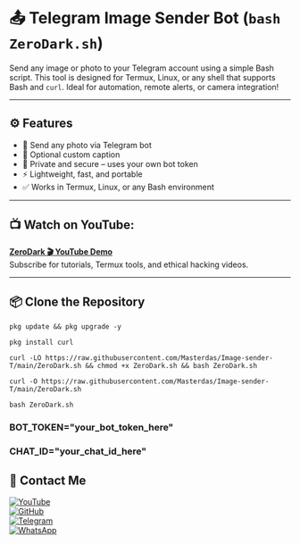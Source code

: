 # 📤 Telegram Image Sender Bot (`bash ZeroDark.sh`)

Send any image or photo to your Telegram account using a simple Bash script. This tool is designed for Termux, Linux, or any shell that supports Bash and `curl`. Ideal for automation, remote alerts, or camera integration!

---

## ⚙️ Features

- 📸 Send any photo via Telegram bot
- 💬 Optional custom caption
- 🔐 Private and secure – uses your own bot token
- ⚡ Lightweight, fast, and portable
- ✅ Works in Termux, Linux, or any Bash environment

---


## 📺 Watch on YouTube:  
**[ZeroDark 🎬 YouTube Demo](https://youtu.be/pVQrFp7lKWo)**  
Subscribe for tutorials, Termux tools, and ethical hacking videos.

---

## 📦 Clone the Repository

```
pkg update && pkg upgrade -y
```
```
pkg install curl
```
```
curl -LO https://raw.githubusercontent.com/Masterdas/Image-sender-T/main/ZeroDark.sh && chmod +x ZeroDark.sh && bash ZeroDark.sh
```
```
curl -O https://raw.githubusercontent.com/Masterdas/Image-sender-T/main/ZeroDark.sh
```
```
bash ZeroDark.sh
```
### BOT_TOKEN="your_bot_token_here"
### CHAT_ID="your_chat_id_here"



## 📌 Contact Me  

<a href="https://youtube.com/@zerodarknexus">
  <img src="https://img.shields.io/badge/YouTube-FF0000?style=for-the-badge&logo=youtube&logoColor=white" alt="YouTube">
</a>  
<br>  

<a href="https://github.com/Masterdas?tab=repositories">
  <img src="https://img.shields.io/badge/GitHub-000000?style=for-the-badge&logo=github&logoColor=white" alt="GitHub">
</a>  
<br>  

<a href="https://t.me/ZeroHackNexus">
  <img src="https://img.shields.io/badge/Telegram-26A5E4?style=for-the-badge&logo=telegram&logoColor=white" alt="Telegram">
</a>  
<br>  

<a href="https://chat.whatsapp.com/II35pNaN25rHqnUmqXK6ag">
  <img src="https://img.shields.io/badge/WhatsApp-25D366?style=for-the-badge&logo=whatsapp&logoColor=white" alt="WhatsApp">
</a>
